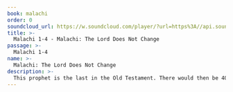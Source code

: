 ```yaml
---
book: malachi
order: 0
soundcloud_url: https://w.soundcloud.com/player/?url=https%3A//api.soundcloud.com/tracks/
title: >-
  Malachi 1-4 - Malachi: The Lord Does Not Change
passage: >-
  Malachi 1-4
name: >-
  Malachi: The Lord Does Not Change
description: >-
  This prophet is the last in the Old Testament. There would then be 400 years of prophetic silence between the Old and New Testaments until the appearance of John the Baptist. The temple and the wall around Jerusalem had been rebuilt. But a spiritual complacency had set in. Spiritual renewal was necessary.
---
```


